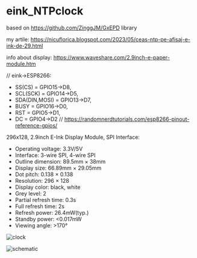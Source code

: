# eink_NTPclock
based on https://github.com/ZinggJM/GxEPD library

my artile: https://nicuflorica.blogspot.com/2023/05/ceas-ntp-pe-afisaj-e-ink-de-29.html

info about display: https://www.waveshare.com/2.9inch-e-paper-module.htm

// eink->ESP8266:
- SS(CS) = GPIO15->D8,
- SCL(SCK) = GPIO14->D5,
- SDA(DIN,MOSI) = GPIO13->D7,
- BUSY = GPIO16->D0,
- RST = GPIO5->D1,
- DC = GPIO4->D2
// https://randomnerdtutorials.com/esp8266-pinout-reference-gpios/



296x128, 2.9inch E-Ink Display Module, SPI Interface:
- Operating voltage: 3.3V/5V
- Interface: 3-wire SPI, 4-wire SPI
- Outline dimension: 89.5mm × 38mm
- Display size: 66.89mm × 29.05mm
- Dot pitch: 0.138 × 0.138
- Resolution: 296 × 128
- Display color: black, white
- Grey level: 2 
- Partial refresh time: 0.3s
- Full refresh time: 2s
- Refresh power: 26.4mW(typ.)
- Standby power: <0.017mW
- Viewing angle: >170°

![clock](https://blogger.googleusercontent.com/img/b/R29vZ2xl/AVvXsEj_pDQTesVZGvGNLALiFsD45U4zjP5oOCPKUkN2QrzHQtvOI9tD0JkwJIRYINIPZOqHAiyPPYiKOrY8ITVnaxOTezFss728iY0ZM-9ewCMRjVoaS1Lu-STTKU2vgnfDZDeKMyNNBqUQKpyUQeyO6I5e9Eq3TfCuzuyZ8eUAMk61PO1MOFkRyjddWCz2rQ/w200-h150/NTP_clock_eink_V2_1b_info.jpg)

![schematic](https://blogger.googleusercontent.com/img/b/R29vZ2xl/AVvXsEg6abTY_4yMitfW19afjoGDTavqp4buFCAC4_jNCAqhKK2_CeYPikFkODVbY3J6hZVI3F8lYVS15LzE6qGS-MP1xtphbj0p2CxRArHmb5xT6a180S1c5Lw_e3Xi7ShZK_p8xfy22TRTktAiV1zL_UDFTLpcc4Hn9jnm23bwyN-cNFf8NYF59z2uQ9BbQQ/w400-h146/NTP_clock_eink_sch_v1.png)
